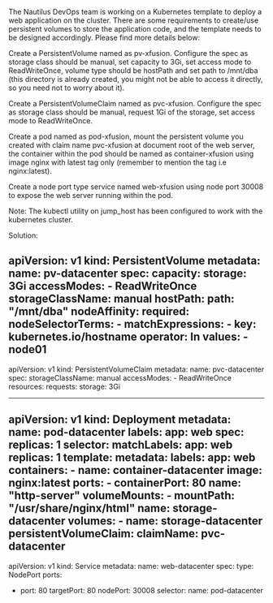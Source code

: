 The Nautilus DevOps team is working on a Kubernetes template to deploy a web application on the cluster. There are some requirements to create/use persistent volumes to store the application code, and the template needs to be designed accordingly. Please find more details below:



Create a PersistentVolume named as pv-xfusion. Configure the spec as storage class should be manual, set capacity to 3Gi, set access mode to ReadWriteOnce, volume type should be hostPath and set path to /mnt/dba (this directory is already created, you might not be able to access it directly, so you need not to worry about it).

Create a PersistentVolumeClaim named as pvc-xfusion. Configure the spec as storage class should be manual, request 1Gi of the storage, set access mode to ReadWriteOnce.

Create a pod named as pod-xfusion, mount the persistent volume you created with claim name pvc-xfusion at document root of the web server, the container within the pod should be named as container-xfusion using image nginx with latest tag only (remember to mention the tag i.e nginx:latest).

Create a node port type service named web-xfusion using node port 30008 to expose the web server running within the pod.

Note: The kubectl utility on jump_host has been configured to work with the kubernetes cluster.


Solution:

apiVersion: v1
kind: PersistentVolume
metadata:
  name: pv-datacenter
spec:
  capacity:
    storage: 3Gi
  accessModes:
    - ReadWriteOnce
  storageClassName: manual
  hostPath: 
    path: "/mnt/dba"
  nodeAffinity:
    required:
      nodeSelectorTerms:
      - matchExpressions:
        - key: kubernetes.io/hostname
          operator: In
          values:
            - node01    
---
apiVersion: v1
kind: PersistentVolumeClaim
metadata:
  name: pvc-datacenter
spec:
  storageClassName: manual
  accessModes:
    - ReadWriteOnce
  resources:
    requests:
      storage: 3Gi

---
apiVersion: v1
kind: Deployment
metadata:
  name: pod-datacenter
  labels:
    app: web
spec:
  replicas: 1
  selector:
    matchLabels:
      app: web
  replicas: 1
  template:
    metadata:
      labels:
        app: web        
    containers:
      - name: container-datacenter
        image: nginx:latest
        ports:
          - containerPort: 80
            name: "http-server"
        volumeMounts:
          - mountPath: "/usr/share/nginx/html"
            name: storage-datacenter
        volumes:
          - name: storage-datacenter
            persistentVolumeClaim:
              claimName: pvc-datacenter    
---
apiVersion: v1
kind: Service
metadata:
  name: web-datacenter
spec:
  type: NodePort
  ports:
  - port: 80
    targetPort: 80
    nodePort: 30008
  selector:
    name: pod-datacenter